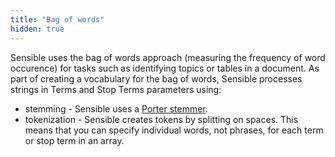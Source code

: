 ```yaml
---
title: "Bag of words"
hidden: true
---
```


Sensible uses the bag of words approach (measuring the frequency of word occurence) for tasks such as identifying topics or tables in a document. As part of creating a vocabulary for the bag of words, Sensible processes strings in Terms and Stop Terms parameters using:

- stemming - Sensible uses a [Porter stemmer](https://tartarus.org/martin/PorterStemmer/index.html).
- tokenization - Sensible creates tokens by splitting on spaces. This means that you can specify individual words, not phrases, for each term or stop term in an array.





